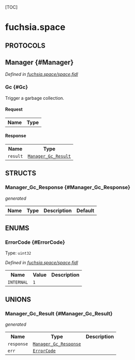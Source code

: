[TOC]

# fuchsia.space


## **PROTOCOLS**

## Manager {#Manager}
*Defined in [fuchsia.space/space.fidl](https://fuchsia.googlesource.com/fuchsia/+/master/sdk/fidl/fuchsia.space/space.fidl#12)*


### Gc {#Gc}

 Trigger a garbage collection.

#### Request
<table>
    <tr><th>Name</th><th>Type</th></tr>
    </table>


#### Response
<table>
    <tr><th>Name</th><th>Type</th></tr>
    <tr>
            <td><code>result</code></td>
            <td>
                <code><a class='link' href='#Manager_Gc_Result'>Manager_Gc_Result</a></code>
            </td>
        </tr></table>



## **STRUCTS**

### Manager_Gc_Response {#Manager_Gc_Response}
*generated*





<table>
    <tr><th>Name</th><th>Type</th><th>Description</th><th>Default</th></tr>
</table>



## **ENUMS**

### ErrorCode {#ErrorCode}
Type: <code>uint32</code>

*Defined in [fuchsia.space/space.fidl](https://fuchsia.googlesource.com/fuchsia/+/master/sdk/fidl/fuchsia.space/space.fidl#7)*



<table>
    <tr><th>Name</th><th>Value</th><th>Description</th></tr><tr>
            <td><code>INTERNAL</code></td>
            <td><code>1</code></td>
            <td></td>
        </tr></table>





## **UNIONS**

### Manager_Gc_Result {#Manager_Gc_Result}
*generated*


<table>
    <tr><th>Name</th><th>Type</th><th>Description</th></tr><tr>
            <td><code>response</code></td>
            <td>
                <code><a class='link' href='#Manager_Gc_Response'>Manager_Gc_Response</a></code>
            </td>
            <td></td>
        </tr><tr>
            <td><code>err</code></td>
            <td>
                <code><a class='link' href='#ErrorCode'>ErrorCode</a></code>
            </td>
            <td></td>
        </tr></table>







